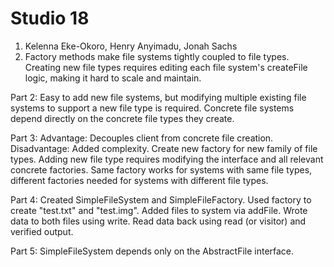# Studio 18
1. Kelenna Eke-Okoro, Henry Anyimadu, Jonah Sachs
2. Factory methods make file systems tightly coupled to file types. Creating new file types requires editing each file system's createFile logic, making it hard to scale and maintain.


Part 2:  Easy to add new file systems, but modifying multiple existing file systems to support a new file type is required. Concrete file systems depend directly on the concrete file types they create.

Part 3:  Advantage: Decouples client from concrete file creation. Disadvantage: Added complexity. Create new factory for new family of file types. Adding new file type requires modifying the interface and all relevant concrete factories. Same factory works for systems with same file types, different factories needed for systems with different file types.

Part 4: Created SimpleFileSystem and SimpleFileFactory. Used factory to create "test.txt" and "test.img". Added files to system via addFile. Wrote data to both files using write. Read data back using read (or visitor) and verified output.

Part 5: SimpleFileSystem depends only on the AbstractFile interface.